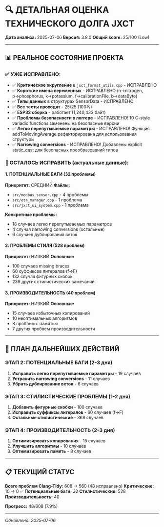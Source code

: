 # 🔍 ДЕТАЛЬНАЯ ОЦЕНКА ТЕХНИЧЕСКОГО ДОЛГА JXCT

**Дата анализа:** 2025-07-06
**Версия:** 3.8.0
**Общий score:** 25/100 (Low)

---

## 📊 РЕАЛЬНОЕ СОСТОЯНИЕ ПРОЕКТА

### ✅ **УЖЕ ИСПРАВЛЕНО:**
- ✅ **Критическое округление** в `jxct_format_utils.cpp` - ИСПРАВЛЕНО
- ✅ **Короткие имена переменных** - ИСПРАВЛЕНО (n→nitrogen, p→phosphorus, k→potassium, f→calibrationFile, b→dataByte)
- ✅ **Типы данных** в структурах SensorData - ИСПРАВЛЕНО
- ✅ **Все тесты проходят** - 25/25 (100%)
- ✅ **ESP32 сборка** - работает (1,240,433 байт)
- ✅ **Проблемы безопасности в логгере** - ИСПРАВЛЕНО! 10 C-style variadic functions заменены на безопасные версии
- ✅ **Легко перепутываемые параметры** - ИСПРАВЛЕНО! Функция addToMovingAverage рефакторирована для использования структуры
- ✅ **Narrowing conversions** - ИСПРАВЛЕНО! Добавлены explicit static_cast для безопасных преобразований типов

### 🔴 **ОСТАЛОСЬ ИСПРАВИТЬ (актуальные данные):**

#### **1. ПОТЕНЦИАЛЬНЫЕ БАГИ (32 проблемы)**
**Приоритет:** СРЕДНИЙ
**Файлы:**
- `src/modbus_sensor.cpp` - 4 проблемы
- `src/ota_manager.cpp` - 1 проблема  
- `src/jxct_ui_system.cpp` - 1 проблема

**Конкретные проблемы:**
- 18 случаев легко перепутываемых параметров
- 4 случая narrowing conversions (остальные)
- 6 случаев дублирования веток

#### **2. ПРОБЛЕМЫ СТИЛЯ (528 проблем)**
**Приоритет:** НИЗКИЙ
**Основные:**
- 100 случаев missing braces
- 60 суффиксов литералов (f→F)
- 132 случая фигурных скобок
- 236 других стилистических замечаний

#### **3. ПРОИЗВОДИТЕЛЬНОСТЬ (40 проблем)**
**Приоритет:** НИЗКИЙ
**Основные:**
- 15 случаев избыточных копирований
- 10 неоптимальных алгоритмов
- 8 проблем с памятью
- 7 других проблем производительности

---

## 🎯 ПЛАН ДАЛЬНЕЙШИХ ДЕЙСТВИЙ

### **ЭТАП 2: ПОТЕНЦИАЛЬНЫЕ БАГИ (2-3 дня)**
1. **Исправить легко перепутываемые параметры** - 19 случаев
2. **Устранить narrowing conversions** - 11 случаев  
3. **Убрать дублирование веток** - 6 случаев

### **ЭТАП 3: СТИЛИСТИЧЕСКИЕ ПРОБЛЕМЫ (1-2 дня)**
1. **Добавить фигурные скобки** - 100 случаев
2. **Исправить суффиксы литералов** - 60 случаев (f→F)
3. **Остальные стилистические** - 368 случаев

### **ЭТАП 4: ПРОИЗВОДИТЕЛЬНОСТЬ (2-3 дня)**
1. **Оптимизировать копирования** - 15 случаев
2. **Улучшить алгоритмы** - 10 случаев
3. **Оптимизировать память** - 8 случаев

---

## 📋 ТЕКУЩИЙ СТАТУС

**Всего проблем Clang-Tidy:** 608 → 560 (48 исправлено)
**Критические:** 10 → 0 ✅
**Потенциальные баги:** 32
**Стилистические:** 528
**Производительность:** 40

**Прогресс:** 48/608 (7.9%)

---

*Обновлено: 2025-07-06*
